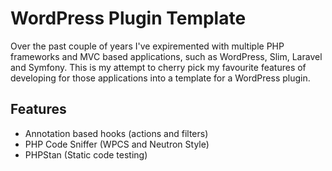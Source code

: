 # WordPress Plugin Template
Over the past couple of years I've expiremented with multiple PHP frameworks and MVC based applications, such as WordPress, Slim, Laravel and Symfony. This is my attempt to cherry pick my favourite features of developing for those applications into a template for a WordPress plugin.

## Features
- Annotation based hooks (actions and filters)
- PHP Code Sniffer (WPCS and Neutron Style)
- PHPStan (Static code testing)
